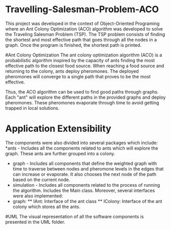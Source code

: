 # Travelling-Salesman-Problem-ACO
This project was developed in the context of Object-Oriented Programing where an Ant Colony Optimization (ACO) algorithm was developed to solve the Traveling Salesman Problem (TSP).  The TSP problem consists of finding the shortest and most effective path that goes through all the nodes in a graph. Once the program is finished, the shortest path is printed. 

#Ant Colony Optimization
The ant colony optimization algorithm (ACO) is a probabilistic algorithm inspired by the capacity of ants finding the most effective path to the closest food source. When reaching a food source and returning to the colony, ants deploy pheromones. The deployed pheromones will converge to a single path that proves to be the most effective. 

Thus, the ACO algorithm can be used to find good paths through graphs.  Each "ant" will explore the different paths in the provided graphs and deploy pheromones. These pheromones evaporate through time to avoid getting trapped in local solutions. 

# Application Extensibility
The components were also divided into several packages which include:
*ants - Includes all the components related to ants which will explore the graph. These ants are further grouped into a colony.
* graph - Includes all components that define the weighted graph with time to traverse between nodes and pheromone levels in the edges that can increase or evaporate. It also chooses the next node of the path based on the current node.
* simulation - Includes all components related to the process of running the algorithm. Includes the Main class.
Moreover, several interfaces were also implemented:
* graph:
** IAnt: Interface of the ant class
** IColony: Interface of the ant colony which stores all the ants.

#UML
The visual representation of all the software components is presented in the UML folder.

